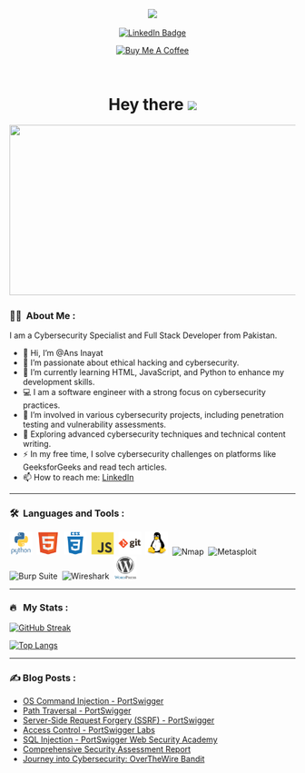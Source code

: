 <p align="center"><img src="https://media.giphy.com/media/M9gbBd9nbDrOTu1Mqx/giphy.gif" width="100"/></p>
<p align="center">
<a href="https://www.linkedin.com/in/ans-inayat/"><img src="https://img.shields.io/badge/LinkedIn-blue?style=for-the-badge&logo=linkedin&logoColor=white" alt="LinkedIn Badge"></a>
</p>
<p align="center">
<a href="https://www.buymeacoffee.com/Anaskhan" target="_blank"><img src="https://cdn.buymeacoffee.com/buttons/default-orange.png" alt="Buy Me A Coffee" height="41" width="174"></a>
</p>
<p align="center"><img src="https://komarev.com/ghpvc/?username=kakbar&style=flat-square&color=blue" alt=""></p>

<h1 align="center">Hey there <img src="https://media.giphy.com/media/hvRJCLFzcasrR4ia7z/giphy.gif" width="40"></h1>

<p align="center"><img src="https://media.giphy.com/media/dWesBcTLavkZuG35MI/giphy.gif" width="600" height="300" /></p>

### :woman_technologist: &nbsp;About Me :

I am a Cybersecurity Specialist and Full Stack Developer from Pakistan.
- 👋 Hi, I’m @Ans Inayat
- 👀 I’m passionate about ethical hacking and cybersecurity.
- 🌱 I’m currently learning HTML, JavaScript, and Python to enhance my development skills.
- 💻 I am a software engineer with a strong focus on cybersecurity practices.
- 🔭 I’m involved in various cybersecurity projects, including penetration testing and vulnerability assessments.
- 🌱 Exploring advanced cybersecurity techniques and technical content writing.
- ⚡ In my free time, I solve cybersecurity challenges on platforms like GeeksforGeeks and read tech articles.
- 📫 How to reach me: [LinkedIn](https://www.linkedin.com/in/ans-inayat/)

---

### 🛠 &nbsp;Languages and Tools :

<p>
<img src="https://github.com/devicons/devicon/blob/master/icons/python/python-original-wordmark.svg" title="Python" alt="Python" width="40" height="40"/>&nbsp;
<img src="https://github.com/devicons/devicon/blob/master/icons/html5/html5-original.svg" title="HTML5" alt="HTML" width="40" height="40"/>&nbsp;
<img src="https://github.com/devicons/devicon/blob/master/icons/css3/css3-plain-wordmark.svg"  title="CSS3" alt="CSS" width="40" height="40"/>&nbsp;
<img src="https://github.com/devicons/devicon/blob/master/icons/javascript/javascript-original.svg" title="JavaScript" alt="JavaScript" width="40" height="40"/>&nbsp;
<img src="https://github.com/devicons/devicon/blob/master/icons/git/git-original-wordmark.svg" title="Git" alt="Git" width="40" height="40"/>&nbsp;
<img src="https://github.com/devicons/devicon/blob/master/icons/linux/linux-original.svg" title="Linux" alt="Linux" width="40" height="40"/>&nbsp;
<img src="https://nmap.org/images/nmap-logo-256x256.png" title="Nmap" alt="Nmap" width="40" height="40"/>&nbsp;
<img src="https://camo.githubusercontent.com/ba206178ffaaa3c81e6adaefadf584a1bebebe92b40066322c2880f05e9e86e4/68747470733a2f2f7062732e7477696d672e636f6d2f70726f66696c655f696d616765732f3538303133313035363632393733353432342f32454e546b324b322e706e67" title="Metasploit" alt="Metasploit" width="40" height="40"/>&nbsp;
<img src="https://upload.wikimedia.org/wikipedia/commons/2/29/Burpsuite.png" title="Burp Suite" alt="Burp Suite" width="40" height="40"/>&nbsp;
<img src="https://upload.wikimedia.org/wikipedia/commons/thumb/b/b9/Wireshark_Logo.svg/1280px-Wireshark_Logo.svg.png" title="Wireshark" alt="Wireshark" width="40" height="40"/>&nbsp;
<img src="https://github.com/devicons/devicon/blob/master/icons/wordpress/wordpress-original.svg" title="WordPress" alt="WordPress" width="40" height="40"/>&nbsp;
</p>

---

### 🔥 &nbsp; My Stats :

[![GitHub Streak](https://streak-stats.demolab.com?user=ans-inayat&theme=prussian)](https://git.io/streak-stats)

[![Top Langs](https://github-readme-stats.vercel.app/api/top-langs/?username=ans-inayat&layout=compact&theme=vision-friendly-dark)](https://github.com/anuraghazra/github-readme-stats)

---

### ✍️ Blog Posts :

- [OS Command Injection - PortSwigger](https://medium.com/@ans-inayat/os-command-injection-portswigger-1a954922c2a5)
- [Path Traversal - PortSwigger](https://medium.com/@ans-inayat/path-traversal-portswigger-5b530e73fee9)
- [Server-Side Request Forgery (SSRF) - PortSwigger](https://medium.com/@ans-inayat/portswigger-labs-server-side-request-forgery-ssrf-d7e9f518370d)
- [Access Control - PortSwigger Labs](https://medium.com/@ans-inayat/portswigger-access-control-all-labs-30be5bda60cd)
- [SQL Injection - PortSwigger Web Security Academy](https://medium.com/@ans-inayat/web-security-academy-by-portswigger-sql-injection-e3f20ab18245)
- [Comprehensive Security Assessment Report](https://medium.com/@ans-inayat/comprehensive-security-assessment-report-for-192-168-10-4-00ab3bd63b2d)
- [Journey into Cybersecurity: OverTheWire Bandit](https://medium.com/@ans-inayat/journey-into-cybersecurity-overthewire-bandit-level-0-20b0e76bd76e)
